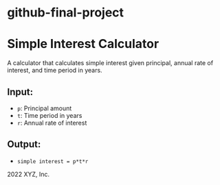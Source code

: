 # github-final-project
# Simple Interest Calculator
A calculator that calculates simple interest given principal, annual rate of interest, and time period in years.

## Input:
- `p`: Principal amount
- `t`: Time period in years
- `r`: Annual rate of interest

## Output:
- `simple interest = p*t*r`

2022 XYZ, Inc.
